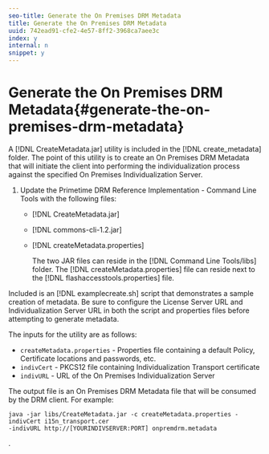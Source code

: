 ```yaml
---
seo-title: Generate the On Premises DRM Metadata
title: Generate the On Premises DRM Metadata
uuid: 742ead91-cfe2-4e57-8ff2-3968ca7aee3c
index: y
internal: n
snippet: y
---
```


# Generate the On Premises DRM Metadata{#generate-the-on-premises-drm-metadata}

A [!DNL CreateMetadata.jar] utility is included in the [!DNL create_metadata] folder. The point of this utility is to create an On Premises DRM Metadata that will initiate the client into performing the individualization process against the specified On Premises Individualization Server. 

1. Update the Primetime DRM Reference Implementation - Command Line Tools with the following files:

    * [!DNL CreateMetadata.jar] 
    * [!DNL commons-cli-1.2.jar] 
    * [!DNL createMetadata.properties]

       The two JAR files can reside in the [!DNL Command Line Tools/libs] folder. The [!DNL createMetadata.properties] file can reside next to the [!DNL flashaccesstools.properties] file.

<a id="example_2116349CA33642CD9293EAD94A532ED8"></a>

Included is an [!DNL examplecreate.sh] script that demonstrates a sample creation of metadata. Be sure to configure the License Server URL and Individualization Server URL in both the script and properties files before attempting to generate metadata.

The inputs for the utility are as follows:

* `createMetadata.properties` - Properties file containing a default Policy, Certificate locations and passwords, etc. 
* `indivCert` - PKCS12 file containing Individualization Transport certificate 
* `indivURL` - URL of the On Premises Individualization Server

The output file is an On Premises DRM Metadata file that will be consumed by the DRM client. For example: 

```
java -jar libs/CreateMetadata.jar -c createMetadata.properties -indivCert i15n_transport.cer
-indivURL http://[YOURINDIVSERVER:PORT] onpremdrm.metadata
```

.  